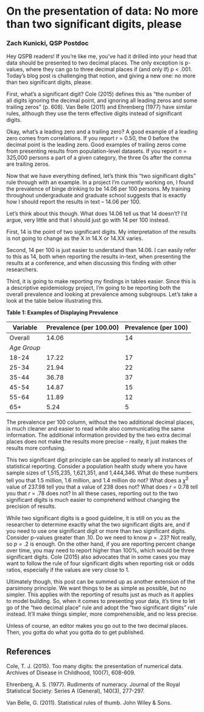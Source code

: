 # On the presentation of data: No more than two significant digits, please

### Zach Kunicki, QSP Postdoc

Hey QSPB readers! If you’re like me, you’ve had it drilled into your head that data should be presented to two decimal places. The only exception is p-values, where they can go to three decimal places if (and only if) p $<$ .001. Today’s blog post is challenging that notion, and giving a new one: no more than two significant digits, please.

First, what’s a significant digit? Cole (2015) defines this as “the number of all digits ignoring the decimal point, and ignoring all leading zeros and some trailing zeros” (p. 608). Van Belle (2011) and Ehrenberg (1977) have similar rules, although they use the term effective digits instead of significant digits.

Okay, what’s a leading zero and a trailing zero? A good example of a leading zero comes from correlations. If you report *r* = 0.50, the 0 before the decimal point is the leading zero. Good examples of trailing zeros come from presenting results from population-level datasets. If you report *n* = 325,000 persons a part of a given category, the three 0s after the comma are trailing zeros.

Now that we have everything defined, let’s think this “two significant digits” rule through with an example. In a project I’m currently working on, I found the prevalence of binge drinking to be 14.06 per 100 persons. My training throughout undergraduate and graduate school suggests that is exactly how I should report the results in text – 14.06 per 100.

Let’s think about this though. What does 14.06 tell us that 14 doesn’t? I’d argue, very little and that I should just go with 14 per 100 instead. 

First, 14 is the point of two significant digits. My interpretation of the results is not going to change as the X in 14.X or 14.XX varies. 

Second, 14 per 100 is just easier to understand than 14.06. I can easily refer to this as 14$%$, both when reporting the results in-text, when presenting the results at a conference, and when discussing this finding with other researchers.

Third, it is going to make reporting my findings in tables easier. Since this is a descriptive epidemiology project, I’m going to be reporting both the overall prevalence and looking at prevalence among subgroups. Let’s take a look at the table below illustrating this.

**Table 1: Examples of Displaying Prevalence**

| __Variable__  | __Prevalence (per 100.00)__  | __Prevalence (per 100)__ | 
| ------------- | ---------------------------- | ------------------------ |
| Overall | 14.06 | 14 |
|*Age Group*  |  |  |
|18-24 | 17.22 | 17 |
|25-34 | 21.94 | 22 |
|35-44 | 36.78 | 37 |
|45-54 | 14.87 | 15 |
|55-64 | 11.89 | 12 |
|65+   | 5.24  | 5  | 

The prevalence per 100 column, without the two additional decimal places, is much cleaner and easier to read while also communicating the same information. The additional information provided by the two extra decimal places does not make the results more precise – really, it just makes the results more confusing.

This two significant digit principle can be applied to nearly all instances of statistical reporting. Consider a population health study where you have sample sizes of 1,515,235, 1,621,351, and 1,444,346. What do these numbers tell you that 1.5 million, 1.6 million, and 1.4 million do not? What does a $\chi^{2}$ value of 237.98 tell you that a value of 238 does not? What does *r* = 0.78 tell you that *r* = .78 does not? In all these cases, reporting out to the two significant digits is much easier to comprehend without changing the precision of results.

While two significant digits is a good guideline, it is still on you as the researcher to determine exactly what the two significant digits are, and if you need to use one significant digit or more than two significant digits. Consider p-values greater than .10. Do we need to know *p* = .23? Not really, so *p* = .2 is enough. On the other hand, if you are reporting percent change over time, you may need to report higher than 100%, which would be three significant digits. Cole (2015) also advocates that in some cases you may want to follow the rule of four significant digits when reporting risk or odds ratios, especially if the values are very close to 1.

Ultimately though, this post can be summed up as another extension of the parsimony principle. We want things to be as simple as possible, but no simpler. This applies with the reporting of results just as much as it applies to model building. So, when it comes to presenting your data, it’s time to let go of the “two decimal place” rule and adopt the “two significant digits” rule instead. It’ll make things simpler, more comprehensible, and no less precise.

Unless of course, an editor makes you go out to the two decimal places. Then, you gotta do what you gotta do to get published.

## References

Cole, T. J. (2015). Too many digits: the presentation of numerical data. Archives of Disease in Childhood, 100(7), 608-609.

Ehrenberg, A. S. (1977). Rudiments of numeracy. Journal of the Royal Statistical Society: Series A (General), 140(3), 277-297.

Van Belle, G. (2011). Statistical rules of thumb. John Wiley & Sons.
